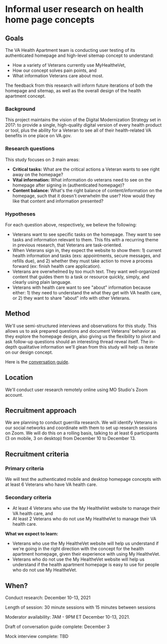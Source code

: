 # Informal user research on health home page concepts

## Goals
The VA Health Apartment team is conducting user testing of its authenticated homepage and high-level sitemap concept to understand: 
* How a variety of Veterans currently use MyHealtheVet,
* How our concept solves pain points, and 
* What information Veterans care about most. 

The feedback from this research will inform future iterations of both the homepage and sitemap, as well as the overall design of the health apartment concept.

### Background
This project maintains the vision of the Digital Modernization Strategy set in 2017: to provide a single, high-quality digital version of every health product or tool, plus the ability for a Veteran to see all of their health-related VA benefits in one place on VA.gov.

### Research questions
This study focuses on 3 main areas:
* **Critical tasks:** What are the critical actions a Veteran wants to see right away on the homepage?
* **Vital information:** What information do veterans need to see on the homepage after signing in (authenticated homepage)?
* **Content balance:** What's the right balance of content/information on the homepage, such that it doesn't overwhelm the user? How would they like that content and information presented?

### Hypotheses
For each question above, respectively, we believe the following:
* Veterans want to see specific tasks on the homepage. They want to see tasks and information relevant to them. This fits with a recurring theme in previous research, that Veterans are task-oriented.
* When Veterans sign in, they expect the website to show them: 1) current health information and tasks (exs: appointments, secure messages, and refills due), and 2) whether they must take action to move a process forward (ex: finish health care application).
* Veterans are overwhelmed by too much text. They want well-organized content that guides them to a task or resource quickly, simply, and clearly using plain language. 
* Veterans with health care want to see "about" information because either: 1) they need to understand the what they get with VA health care, or 2) they want to share "about" info with other Veterans. 

## Method
We'll use semi-structured interviews and observations for this study. This allows us to ask prepared questions and document Veterans' behavior as they explore the homepage design, also giving us the flexibility to pivot and ask follow-up questions should an interesting thread reveal itself. The in-depth qualitative information we'll glean from this study will help us iterate on our design concept. 

Here is the [conversation guide](https://github.com/department-of-veterans-affairs/va.gov-team/blob/master/products/health-care/health-apartment/research/2021/homepage-guerilla-test-12-2021/2021-12-user-research-conversation-guide.md).

## Location
We'll conduct user research remotely online using MO Studio's Zoom account.

## Recruitment approach
We are planning to conduct guerrilla research. We will identify Veterans in our social networks and coordinate with them to set up research sessions on Zoom. We will do this on a rolling basis, talking to at least 6 participants (3 on mobile, 3 on desktop) from December 10 to December 13. 

## Recruitment criteria

### Primary criteria
We will test the authenticated mobile and desktop homepage concepts with at least 6 Veterans who have VA health care.

### Secondary criteria
* At least 4 Veterans who use the My HealtheVet website to manage their VA health care, and
* At least 2 Veterans who do not use My HealtheVet to manage their VA health care.

**What we expect to learn:**
* Veterans who use the My HealtheVet website will help us understand if we're going in the right direction with the concept for the health apartment homepage, given their experience with using My HealtheVet. 
* Veterans who do not use the My HealtheVet website will help us understand if the health apartment homepage is easy to use for people who do not use My HealtheVet.

## When?
Conduct research: December 10-13, 2021

Length of session: 30 minute sessions with 15 minutes between sessions

Moderator availability: 7AM - 9PM ET December 10-13, 2021.

Draft of conversation guide complete: December 3

Mock interview complete: TBD

